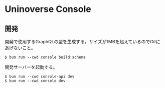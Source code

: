 # Uninoverse Console

## 開発

開発で使用するGraphQLの型を生成する。サイズが1MBを超えているのでGitにあげないこと。

```
$ bun run --cwd console build:schema
```

開発サーバーを起動する。

```
$ bun run --cwd console-api dev
$ bun run --cwd console dev
```
